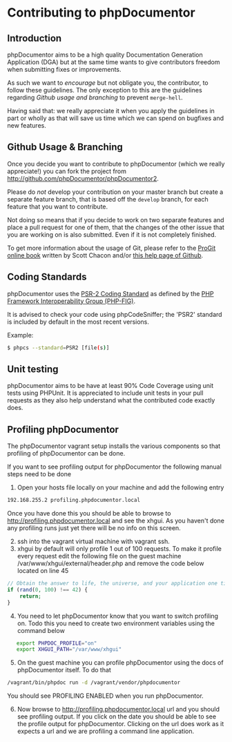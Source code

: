Contributing to phpDocumentor
=============================

Introduction
------------

phpDocumentor aims to be a high quality Documentation Generation Application (DGA) but at the same time wants to give
contributors freedom when submitting fixes or improvements.

As such we want to *encourage* but not obligate you, the contributor, to follow these guidelines. The only exception to
this are the guidelines regarding *Github usage and branching* to prevent `merge-hell`.

Having said that: we really appreciate it when you apply the guidelines in part or wholly as that will save us time
which we can spend on bugfixes and new features.

Github Usage & Branching
------------------------

Once you decide you want to contribute to phpDocumentor (which we really appreciate!) you can fork the project from
http://github.com/phpDocumentor/phpDocumentor2.

Please do *not* develop your contribution on your master branch but create a separate feature branch, that is based off
the `develop` branch, for each feature that you want to contribute.

   Not doing so means that if you decide to work on two separate features and place a pull request for one of them, that
   the changes of the other issue that you are working on is also submitted. Even if it is not completely finished.

To get more information about the usage of Git, please refer to the [ProGit online book](http://progit.org/book) written
by Scott Chacon and/or [this help page of Github](https://help.github.com/articles/using-pull-requests).

Coding Standards
----------------

phpDocumentor uses the
[PSR-2 Coding Standard](https://github.com/php-fig/fig-standards/blob/master/accepted/PSR-2-coding-style-guide.md)
as defined by the [PHP Framework Interoperability Group (PHP-FIG)](http://www.php-fig.org/).

It is advised to check your code using phpCodeSniffer; the 'PSR2' standard is included by default in the most
recent versions.

Example:

``` bash
$ phpcs --standard=PSR2 [file(s)]
```

Unit testing
------------

phpDocumentor aims to be have at least 90% Code Coverage using unit tests using PHPUnit. It is appreciated to include
unit tests in your pull requests as they also help understand what the contributed code exactly does.

Profiling phpDocumentor
-----------------------

The phpDocumentor vagrant setup installs the various components so that profiling of phpDocumentor can be done.

If you want to see profiling output for phpDocumentor the following manual steps need to be done

1. Open your hosts file locally on your machine and add the following entry
``` bash
192.168.255.2 profiling.phpdocumentor.local
```
Once you have done this you should be able to browse to http://profiling.phpdocumentor.local and see the xhgui. As you haven't done any profiling runs just yet
there will be no info on this screen.

2. ssh into the vagrant virtual machine with vagrant ssh.
3. xhgui by default will only profile 1 out of 100 requests. To make it profile every request edit the following file on the guest machine
   /var/www/xhgui/external/header.php
   and remove the code below located on line 45
``` php
// Obtain the answer to life, the universe, and your application one time out of a hundred
if (rand(0, 100) !== 42) {
    return;
}
```

4. You need to let phpDocumentor know that you want to switch profiling on. Todo this you need to create two environment variables using the command below
``` bash
   export PHPDOC_PROFILE="on"
   export XHGUI_PATH="/var/www/xhgui"
```
5. On the guest machine you can profile phpDocumentor using the docs of phpDocumentor itself. To do that
``` bash
/vagrant/bin/phpdoc run -d /vagrant/vendor/phpdocumentor
```
You should see PROFILING ENABLED when you run phpDocumentor.

6. Now browse to http://profiling.phpdocumentor.local url and you should see profiling output. If you click on the date you should be able to see the profile output for phpDocumentor. Clicking on the url does work as it expects a url and we are profiling a command line application.


